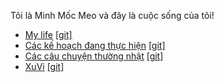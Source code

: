 Tôi là Minh Mốc Meo và đây là cuộc sống của tôi!
* [My life](https://minhmocmeo.github.io/MyLife) [[git]](https://github.com/minhmocmeo/minhmocmeo.github.io/blob/main/MyLife.md)
* [Các kế hoạch đang thực hiện](https://minhmocmeo.github.io/Plan) [[git]](https://github.com/minhmocmeo/minhmocmeo.github.io/blob/main/Plan.md)
* [Các câu chuyện thường nhật](https://minhmocmeo.github.io/DailyNote) [[git]](https://github.com/minhmocmeo/minhmocmeo.github.io/blob/main/DailyNote.md)
* [XuVi](https://xuvi-vn.github.io/) [[git]](https://github.com/xuvi-vn/xuvi-vn.github.io)


